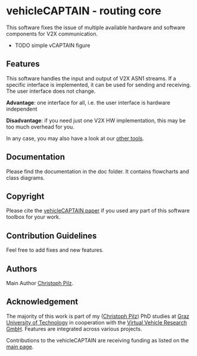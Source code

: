 # vehicleCAPTAIN - routing core
This software fixes the issue of multiple available hardware and software components for V2X communication.
- TODO simple vCAPTAIN figure

## Features
This software handles the input and output of V2X ASN1 streams. If a specific interface is implemented, it can be used for sending and receiving. The user interface does not change.

**Advantage**: one interface for all, i.e. the user interface is hardware independent

**Disadvantage**: if you need just one V2X HW implementation, this may be too much overhead for you.

In any case, you may also have a look at our [other tools](https://github.com/virtual-vehicle/vehicle_captain).

## Documentation
Please find the documentation in the doc folder. It contains flowcharts and class diagrams.

## Copyright
Please cite the [vehicleCAPTAIN paper](https://TODO_link_to_paper_when_it_is_published) if you used any part of this software toolbox for your work.

## Contribution Guidelines
Feel free to add fixes and new features.

## Authors
Main Author [Christoph Pilz](https://github.com/MrMushroom).

## Acknowledgement
The majority of this work is part of my ([Christoph Pilz](https://www.researchgate.net/profile/Christoph-Pilz)) PhD studies at [Graz University of Technology](https://www.tugraz.at/home) in cooperation with the [Virtual Vehicle Research GmbH](https://www.v2c2.at/). Features are integrated across various projects.

Contributions to the vehicleCAPTAIN are receiving funding as listed on the [main page](https://github.com/virtual-vehicle/vehicle_captain).
